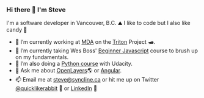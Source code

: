 ### Hi there 👋 I'm Steve

I'm a software developer in Vancouver, B.C. ⛰ I like to code  but I also like candy 🍬

- 🔭 I’m currently working at [MDA](https://www.mdacorporation.com/) on the [Triton](https://www.prnewswire.com/news-releases/mda-to-provide-maritime-command-and-control-solution-to-nato-665650633.html) Project 🛥. 
- 🌱 I’m currently taking Wes Boss' [Beginner Javascript](https://github.com/quicklikerabbit/beginner-javascript) course to brush up on my fundamentals. 
- 🌱 I’m also doing a [Python course](https://github.com/Pierian-Data/Complete-Python-3-Bootcamp) with Udacity. 
- 💬 Ask me about [OpenLayers](https://github.com/openlayers/openlayers)🌎   or [Angular](https://github.com/angular/angular).
- 📫 Email me at [steve@syncline.ca](mailto:steve@syncline.ca) or hit me up on Twitter [@quicklikerabbit](https://twitter.com/quicklikerabbit) 🦜 or [LinkedIn](https://www.linkedin.com/in/sdrpengmeng/) 💼

